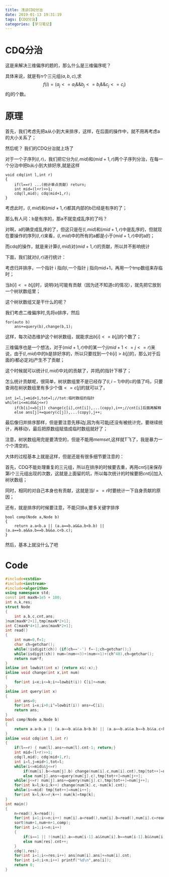```yaml
---
title: 浅谈CDQ分治
date: 2019-01-13 19:31:19
tags: [CDQ分治]
categories: [学习笔记]
---
```


# CDQ分治

这是来解决三维偏序的题的，那么什么是三维偏序呢？

具体来说，就是有n个三元组$(a,b,c)$,求
$$
f(i)=(a_j<=a_i \&\&b_j<=b_i\&\&c_j<=c_i)
$$
的$j$的个数。

<!--more-->

# 原理

首先，我们考虑先把a从小到大来排序，这样，在后面的操作中，就不用再考虑a的大小关系了；

然后呢？ 我们的CDQ分治就上场了

对于一个子序列$(l,r)$，我们把它分为$(l,mid)$和$(mid+1,r)$两个子序列分治，在每一个分治中把b从小到大排好序,就是这样

```
void cdq(int l,int r)
{
	if(l==r) ...(统计单点贡献) return;
    int mid=(l+r)>>1;
    cdq(l,mid); cdq(mid+1,r);
}
```
考虑此时，$(l,mid)$和$(mid+1,r)$都其内部的b已经是有序的了；

那么有人问：b是有序的，那a不就变成乱序的了吗？

对啊，a的确变成乱序的了，但这只是在$(l,mid)$和$(mid+1,r)$中是乱序的，但就现在要操作的序列$(l,r)$来看，$(l,mid)$中的所有的a都是小于$(mid+1,r)$中的a的；

而cdq的操作，就是来计算$(l,mid)$对$(mid+1,r)$的贡献，所以并不影响统计

下面，我们就对$(l,r)$进行统计：

考虑归并排序，一个指针 i 指向l,一个指针 j 指向mid+1，再用一个tmp数组来存临时；

当$b[i]<=b[j]$时，说明$i$对$j$可能有贡献（因为还不知道c的情况），就先把它放到一个树状数组里；

这个树状数组又是干什么的呢？

我们考虑二维偏序时,先将$a$排序，然后
```
for(auto b)
	ans+=query(b),change(b,1);
```

这样，每次动态维护这个树状数组，就能求出$b[i]<=b[j]$的个数了；

三维偏序也是一个想法，对于$(mid+1,r)$中的某一个$j(mid+1<=j<=r)$来说，由于$(l,mid)$中的b是排好序的，所以只要找到一个$b[i]>b[j]$的，那么对于后面的$i$都必定对$j$产生不了贡献；

这个时候就可以统计$(l,mid)$中对$j$的贡献了，并把$j$的指针下移了；

怎么统计贡献呢，很简单，树状数组里不是已经存了$(l,i-1)$中的c的值了吗，只要查询在树状数组里有多少个值$<=c[j]$的就可以了，

```
int i=l,j=mid+1,tot=l;//tot:临时数组的指针
while(i<=mid&&j<=r)
	if(b[i]<=b[j]) change(c[i],cnt[i]),...(copy),i++;//cnt[i]后面再解释
    else ans[j]+=query(c[j]),...(copy),j++;
```

最后像归并排序那样，但是要注意先移动$j$,因为有可能$j$还没有被统计完，要继续统计，再移动$i$，最后把原数组赋值成临时数组就好了；

注意，树状数组用完是要清空的，但是不能用$memset$,这样就T飞了，我是暴力一个个清空的。

大体的过程基本上就是这样，但是还是有很多细节要注意的：

首先，CDQ不能处理重复的三元组，所以在排序的时候要去重，再用$cnt[i]$来保存第i个三元组出现的次数，这就是上面留的坑，所以每次统计的时候要把$cnt[i]$加入树状数组；

同时，相同的对自己本身也有贡献，这就是当$l==r$时要统计一下自身贡献的原因；

还有，就是排序的时候要注意，不能只排$a$,要多关键字排序

```
bool comp(Node a,Node b)
{
	return a.a<b.a || (a.a==b.a&&a.b<b.b) || (a.a==b.a&&a.b==b.b&&a.c<b.c);
}
```
然后，基本上就没什么了吧

# Code

```c++
#include<cstdio>
#include<iostream>
#include<algorithm>
using namespace std;
const int maxN=1e5 + 100;
int n,k,res;
struct Node
{
	int a,b,c,cnt,ans;
}num[maxN*2+1],tmp[maxN*2+1];
int C[maxN*4+1],ans[maxN*2+1];
int read()
{
	int num=0,f=1;
	char ch=getchar();
	while(!isdigit(ch)) {if(ch=='-') f=-1;ch=getchar();}
	while(isdigit(ch)) num=(num<<3)+(num<<1)+(ch^48),ch=getchar();
	return num*f;
}
inline int lowbit(int x) {return x&(-x);}
inline void change(int x,int num)
{
	for(int i=x;i<=k;i+=lowbit(i)) C[i]+=num;
}
inline int query(int x)
{
	int ans=0;
	for(int i=x;i>0;i^=lowbit(i)) ans+=C[i];
	return ans;
}
bool comp(Node a,Node b)
{
	return a.a<b.a || (a.a==b.a&&a.b<b.b) || (a.a==b.a&&a.b==b.b&&a.c<b.c);
}
inline void cdq(int l,int r)
{
	if(l==r) { num[l].ans+=num[l].cnt-1; return;}
	int mid=(l+r)>>1;
	cdq(l,mid); cdq(mid+1,r);
	int i=l,j=mid+1,tot=l;
	while(i<=mid&&j<=r)
		if(num[i].b<=num[j].b) change(num[i].c,num[i].cnt),tmp[tot++]=num[i++];
		else num[j].ans+=query(num[j].c),tmp[tot++]=num[j++];
	while(j<=r) num[j].ans+=query(num[j].c),tmp[tot++]=num[j++];
	for(int k=l;k<i;k++) change(num[k].c,-num[k].cnt);
	while(i<=mid) tmp[tot++]=num[i++];
	for(int k=l;k<=r;k++) num[k]=tmp[k];
}
int main()
{
	n=read(),k=read();
	for(int i=1;i<=n;i++) num[i].a=read(),num[i].b=read(),num[i].c=read(),num[i].cnt=1;
	sort(num+1,num+n+1,comp);
	for(int i=1;i<=n;i++)
	{
		if(i==1 || !(num[i].a==num[i-1].a&&num[i].b==num[i-1].b&&num[i].c==num[i-1].c)) num[++res]=num[i];
		else num[res].cnt++;
	}
	cdq(1,res);
	for(int i=1;i<=res;i++) ans[num[i].ans]+=num[i].cnt;
	for(int i=0;i<n;i++) printf("%d\n",ans[i]);
	return 0;
}
```